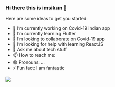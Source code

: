 ### Hi there this is imsikun 👋

Here are some ideas to get you started:

- 🔭 I’m currently working on Covid-19 indian app
- 🌱 I’m currently learning Flutter
- 👯 I’m looking to collaborate on Covid-19 app
- 🤔 I’m looking for help with learning ReactJS
- 💬 Ask me about tech stuff
- 📫 How to reach me: 
- 😄 Pronouns: ...
- ⚡ Fun fact: I  am fantastic

<img src='https://github-readme-stats.vercel.app/api?username=imsikun&&show_icons=true&title_color=ffffff&icon_color=bb2acf&text_color=daf7dc&bg_color=151515'>
